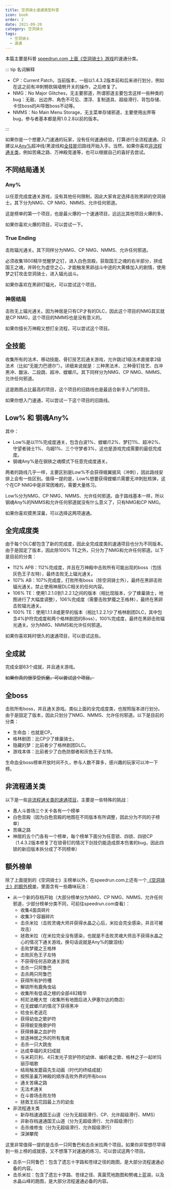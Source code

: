 ```yaml
---
title: 空洞骑士速通类型科普
icon: book
order: 2
date: 2021-09-20
category: 空洞骑士
tags:
  - 空洞骑士
  - 速通
---
```


本篇主要是科普 [speedrun.com 上面《空洞骑士》游戏](https://www.speedrun.com/zh-CN/hollowknight)的速通分类。

<!-- more -->

::: tip 名词解释

- CP：Current Patch，当前版本，一般以1.4.3.2版本前和后来进行划分，例如在这之前有冲刺劈砍隔墙劈开关的操作，之后修复了。
- NMG：No Major Glitches，无主要邪道，所谓邪道主要包含这样一些种类的bug：无敌、出边界、角色不可见、漂浮、复制道具、超级滑行、背包存储、卡住boss的AI导致boss不动等。
- NMMS：No Main Menu Storage，无主菜单存储邪道，主要使用出界等bug，参与者基本都是用1.0.2.8以前的版本。

:::

如果你是一个想要入门速通的玩家，没有任何速通经验，打算进行全流程速通，只建议从[Any%](#any)超冲线/黑波线和[全技能](#全技能)旧路线开始入手。当然，如果你喜欢[非流程通关类](#非流程通关类)，例如苦痛之路、万神殿竞速等，也可以根据自己的喜好去尝试。

## 不同结局通关

### Any%

以任意完成度通关游戏，没有其他任何限制，因此大家肯定选择击败黑卵的空洞骑士。其下分为NMG、CP NMG、NMMS、允许任何邪道。

这是榜单的第一个项目，也是最火爆的一个速通项目，远远比其他项目火爆的多。

如果你喜欢火爆的项目，可以尝试一下。

<VPCard
title="酸泪线"
desc="Any%新路线"
logo="/hollow-knight/hollow-knight.png"
link="any-isma.md"
background="rgba(253, 230, 138, 0.15)"
/>
<VPCard
title="超冲线"
desc="Any%旧路线"
logo="/hollow-knight/hollow-knight.png"
link="any.md"
background="rgba(253, 230, 138, 0.15)"
/>
<VPCard
title="黑波线"
desc="新手入门路线"
logo="/hollow-knight/hollow-knight.png"
link="any-shade-soul.md"
background="rgba(253, 230, 138, 0.15)"
/>

### True Ending

击败辐光通关。其下同样分为NMG、CP NMG、NMMS、允许任何邪道。

必须收集1800精华觉醒梦之钉，进入白色宫殿，获取国王之魂的右半部分，拼成国王之魂，并转化为虚空之心，才能触发黑卵战斗中途的大黄蜂加入的剧情，使用梦之钉攻击空洞骑士，进入辐光战斗。

如果你喜欢在黑卵打辐光，可以尝试这个项目。

### 神居结局

击败无上辐光通关。因为神居是只有CP才有的DLC，因此这个项目的NMG其实就是CP NMG，这个项目的NMMS也是没有意义的。

如果你擅长万神殿又想打全流程，可以尝试这个项目。

## 全技能

收集所有的法术、移动技能、骨钉技艺后通关游戏，允许跳过1级法术直接拿2级法术（比如“无能力巴德尔”）。详细来说就是：三种黑法术、三种骨钉技艺、白冲黑冲、酸泳、二段跳、超冲、螳螂爪。其下同样分为NMG、CP NMG、NMMS、允许任何邪道。

这是跑图占比最高的项目，这个项目的旧路线也是最适合新手入门的项目。

如果你想入门速通，可以尝试一下这个项目的旧路线。

<VPCard
title="新路线"
desc="先获取白吼"
logo="/hollow-knight/hollow-knight.png"
link="all-skills.md"
background="rgba(253, 230, 138, 0.15)"
/>
<VPCard
title="旧路线"
desc="最适合入门"
logo="/hollow-knight/hollow-knight.png"
link="all-skills-old.md"
background="rgba(253, 230, 138, 0.15)"
/>

## Low% 和 钢魂Any%

其中：
- Low%是以11%完成度通关，包含白波1%、螳螂爪2%、梦钉1%、超冲2%、守望者骑士1%、乌姆1%、三个守梦者3%，这也是游戏完成需要的最低完成度。
- 钢魂Any%是在钢铁之魂模式下任意完成度通关。

两者的路线几乎一样，主要区别是Low%不会获得蛾翼披风（冲刺），因此路线安排上会有一些区别。值得一提的是，Low%想要获得螳螂爪需要无冲刺批核弹，这个在CP NMG中是非常困难的，需要大量练习。

Low%分为NMG、CP NMG、NMMS、允许任何邪道。由于路线基本一样，所以钢魂Any%的NMMS和允许任何邪道就没有什么意义了，只有NMG和CP NMG。

如果你喜欢摸黑深巢，可以选择这两项速通。

## 全完成度类

由于每个DLC都包含了新的完成度，因此全完成度类的速通项目也分为不同版本。由于是固定了版本，因此除100% TE之外，只分为了NMG和允许任何邪道。以下是目前的分类：

- 112% APB：112%完成度，并且在万神殿中击败所有可能出现的boss（包括灰色王子左特），最终击败无上辐光通关。
- 107% AB：107%完成度，打败所有boss（除空洞骑士外），最终在黑卵击败辐光通关。禁止使用神居DLC相关的任何内容。
- 106% TE：使用1.2.1.0到1.2.2.1之间的版本（相比现版本，少了蜂巢骑士，地图进行了大幅度调整），106%完成度（需要击败梦魇之王格林），最终在黑卵击败辐光通关。
- 100% TE：使用1.1.1.8或更早的版本（相比1.2.2.1少了格林剧团DLC，其中包含4%护符完成度和两个格林剧团的Boss），100%完成度，最终在黑卵击败辐光通关。分为NMG、NMMS和允许任何邪道。

如果你喜欢耗时很久的速通项目，可以尝试这些。

## 全成就

完成全部63个成就，并且通关游戏。

~~如果你真的很享受折磨，可以尝试这个项目。~~

## 全boss

击败所有boss，并且通关游戏。类似上面的全完成度类，也按照版本进行划分。由于是固定了版本，因此只划分了NMG、NMMS、允许任何邪道。以下是目前的分类：

- 生命血：也就是CP。
- 格林剧团：比CP少了蜂巢骑士。
- 隐藏的梦：比前者少了格林剧团DLC。
- 游戏本体：比前者少了白色防御者和灰色王子左特。

生命血全boss榜单开放时间不久，参与人数不算多，感兴趣的玩家可以冲一下榜。

## 非流程通关类

以下是一些[非流程通关类的速通项目](https://www.speedrun.com/zh-CN/hollowknight/levels)，主要是一些特殊的挑战：
- 愚人斗兽场三个关卡各有一个榜单
- 白色宫殿（因为白色宫殿的地图在不同版本有所调整，因此分为不同的子榜单）
- 苦痛之路
- 神居的五个门各有一个榜单，每个榜单下面分为任意锁、四锁、四锁CP（1.4.3.2版本修复了在锁骨钉的情况下剑技仍能造成原本伤害的bug，因此四锁的新旧版本拆分成了不同榜单）

## 额外榜单

除了上面提到的《空洞骑士》主榜单以外，在speedrun.com上还有一个[《空洞骑士》的额外榜单](https://www.speedrun.com/zh-CN/hkmemes)，里面含有一些趣味玩法：
- 从一个新的存档开始（大部分榜单分为NMG、CP NMG、NMMS、允许任何邪道，少部分榜单分类不同，可前往speedrun.com查看）：
  - 收集4面具碎片
  - 收集3个容器碎片
  - 击杀米拉（击败灵魂大师并获得水晶之心后，米拉会完全感染，并且可被攻击）
  - 拯救米拉（在米拉完全没有感染，也就是不击败灵魂大师且不获得水晶之心的情况下通关游戏，换句话说就是Any%的酸泪线）
  - 击败梦魇之王格林
  - 击败灰色王子左特
  - 不获得任何吉欧通关游戏
  - 击杀一只阿鲁巴
  - 击杀两只阿鲁巴
  - 获得所有护符槽
  - 解锁所有鹿角虫站
  - 收集所有低语之根的全部482精华
  - 柯尼法睡大觉（收集所有地图后进入伊塞尔达的商店）
  - 在无螳螂爪的情况下获得黑冲
  - 给虫长老送花
  - 获得幼虫之歌护符
  - 获得蜕变挽歌护符
  - 获得蜂巢之血护符
  - 放逐神居之外的所有鬼魂
  - 击杀一只大跳虫
  - 达成幸福的夫妇成就
  - 与米莉贝利、4只发光子宫护符的幼体、编织者之歌、格林之子一起听玛丽莎唱歌
  - 结局触发蘑菇先生动画（时代的终结成就）
  - 按照圣巢万神殿的顺序击败外界的所有boss
  - 通关苦痛之路
  - 无法术通关
  - 在斗兽场击败左特
  - 拯救王后花园最上方的幼虫
- 非流程通关类
  - 新存档速通国王山道（分为无超级滑行、CP、允许超级滑行、MMS）
  - 非新存档速通国王山道（分为无超级滑行、允许超级滑行）
  - 击杀维修虫（分为无超级滑行、允许超级滑行）
  - 深渊攀爬

这里非常值得一提的是击杀一只阿鲁巴和击杀米拉两个项目。如果你非常想尽早得到一些上榜的成就感，又不想落下对速通的练习，可以尝试这两个项目。
- 击杀一只阿鲁巴：包含了遗忘十字路和苍绿之径的跑图，是大部分流程速通必备的内容。
- 击杀米拉：包含了遗忘十字路、苍绿之径、真菌荒地跑图和劈魂上蓝湖，以及水晶山峰的跑图，是大部分流程速通必备的内容。
